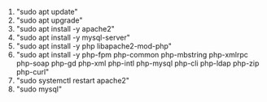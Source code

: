 <ol>
    <li>"sudo apt update"</li>
    <li>"sudo apt upgrade"</li>
    <li>"sudo apt install -y apache2"</li>
    <li>"sudo apt install -y mysql-server"</li>
    <li>"sudo apt install -y php libapache2-mod-php"</li>
    <li>"sudo apt install -y php-fpm php-common php-mbstring php-xmlrpc php-soap php-gd php-xml php-intl php-mysql php-cli php-ldap php-zip php-curl"</li>
    <li>"sudo systemctl restart apache2"</li>
    <li>"sudo mysql"</li>
</ol>
